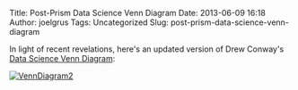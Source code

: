Title: Post-Prism Data Science Venn Diagram
Date: 2013-06-09 16:18
Author: joelgrus
Tags: Uncategorized
Slug: post-prism-data-science-venn-diagram

In light of recent revelations, here's an updated version of Drew
Conway's [Data Science Venn
Diagram](http://drewconway.com/zia/2013/3/26/the-data-science-venn-diagram):

[![VennDiagram2](http://joelgrus.com/wp-content/uploads/2013/06/VennDiagram2.png)](http://joelgrus.com/wp-content/uploads/2013/06/VennDiagram2.png)
